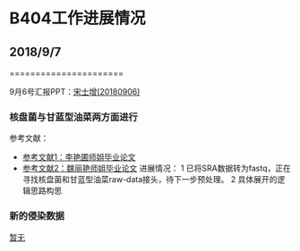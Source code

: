 # B404工作进展情况

## 2018/9/7
======================

9月6号汇报PPT：[宋士增(20180906)](https://github.com/mrssz/B404-private/Resource/PPT/20180906.ppt)
### 核盘菌与甘蓝型油菜两方面进行
参考文献：
* [参考文献1：李艳圃师姐毕业论文](/RESOURCE/liyanpu.doc)
* [参考文献2：魏丽艳师姐毕业论文](/RESOURCE/weiliyan.pdf)
进展情况：
1 已将SRA数据转为fastq，正在寻找核盘菌和甘蓝型油菜raw-data接头，待下一步预处理。
2 具体展开的逻辑思路构思

### 新的侵染数据
[暂无](/RESOURCE/DATA/)